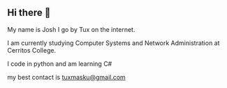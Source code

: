 ## Hi there 👋

My name is Josh I go by Tux on the internet.

I am currently studying Computer Systems and Network Administration at Cerritos College.

I code in python and am learning C#

my best contact is tuxmasku@gmail.com

